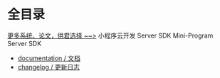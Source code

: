 # 全目录

[更多系统、论文，供君选择 ~~>](https://www.bitwise.net.cn)
小程序云开发 Server SDK
Mini-Program Server SDK

- [documentation / 文档](https://developers.weixin.qq.com/miniprogram/dev/wxcloud/basis/getting-started.html)
- [changelog / 更新日志](./CHANGELOG.md)
